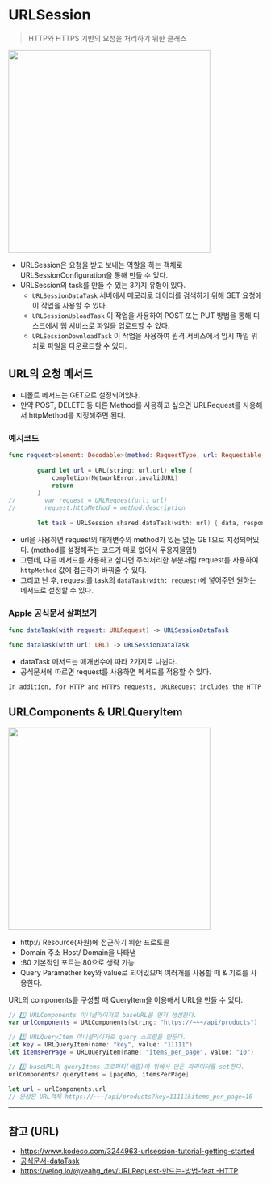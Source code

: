 # URLSession
> HTTP와 HTTPS 기반의 요청을 처리하기 위한 클래스 

<img src="https://i.imgur.com/ZEsgi0t.png" width="400">

- URLSession은 요청을 받고 보내는 역할을 하는 객체로 URLSessionConfiguration을 통해 만들 수 있다.
- URLSession의 task를 만들 수 있는 3가지 유형이 있다.
   - `URLSessionDataTask`
   서버에서 메모리로 데이터를 검색하기 위해 GET 요청에 이 작업을 사용할 수 있다.
   - `URLSessionUploadTask`
   이 작업을 사용하여 POST 또는 PUT 방법을 통해 디스크에서 웹 서비스로 파일을 업로드할 수 있다.
   - `URLSessionDownloadTask`
   이 작업을 사용하여 원격 서비스에서 임시 파일 위치로 파일을 다운로드할 수 있다.

## URL의 요청 메서드
- 디폴트 메서드는 GET으로 설정되어있다. 
- 만약 POST, DELETE 등 다른 Method를 사용하고 싶으면 URLRequest를 사용해서 httpMethod를 지정해주면 된다.

### 예시코드
```swift
func request<element: Decodable>(method: RequestType, url: Requestable, body: Data?, returnType: element.Type, completion: @escaping (Any) -> Void) {
        
        guard let url = URL(string: url.url) else {
            completion(NetworkError.invalidURL)
            return
        }
//        var request = URLRequest(url: url)
//        request.httpMethod = method.description
        
        let task = URLSession.shared.dataTask(with: url) { data, response, error in
```

- url을 사용하면 request의 매개변수의 method가 있든 없든 GET으로 지정되어있다. (method를 설정해주는 코드가 따로 없어서 무용지물임!)
- 그런데, 다른 메서드를 사용하고 싶다면 주석처리한 부분처럼 request를 사용하여 `httpMethod` 값에 접근하여 바꿔줄 수 있다.
- 그리고 난 후, request를 task의 `dataTask(with: request)`에 넣어주면 원하는 메서드로 설정할 수 있다.

### Apple 공식문서 살펴보기
```swift
func dataTask(with request: URLRequest) -> URLSessionDataTask

func dataTask(with url: URL) -> URLSessionDataTask
```
- dataTask 메서드는 매개변수에 따라 2가지로 나뉜다.
- 공식문서에 따르면 request를 사용하면 메서드를 적용할 수 있다.

```bash
In addition, for HTTP and HTTPS requests, URLRequest includes the HTTP method (GET, POST, and so on) and the HTTP headers.
```

## URLComponents & URLQueryItem

<img src="https://i.imgur.com/FiUFhbf.png" width="400">

<br/>

- http://
Resource(자원)에 접근하기 위한 프로토콜
- Domain 주소
Host/ Domain을 나타냄
- :80 
기본적인 포트는 80으로 생략 가능
- Query Paramether
key와 value로 되어있으며 여러개를 사용할 때 & 기호를 사용한다.

URL의 components를 구성할 때 QueryItem을 이용해서 URL을 만들 수 있다.
```swift
// 1️⃣ URLComponents 이니셜라이저로 baseURL을 먼저 생성한다. 
var urlComponents = URLComponents(string: "https://~~~/api/products")

// 2️⃣ URLQueryItem 이니셜라이저로 query 스트링을 만든다.
let key = URLQueryItem(name: "key", value: "11111")
let itemsPerPage = URLQueryItem(name: "items_per_page", value: "10")

// 3️⃣ baseURL의 queryItems 프로퍼티(배열)에 위에서 만든 파리미터를 set한다.
urlComponents?.queryItems = [pageNo, itemsPerPage]

let url = urlComponents.url 
// 완성된 URL객체 https://~~~/api/products?key=11111&items_per_page=10

```

----
## 참고 (URL)
- https://www.kodeco.com/3244963-urlsession-tutorial-getting-started
- [공식문서-dataTask](https://developer.apple.com/documentation/foundation/urlsession/1407613-datatask)
- https://velog.io/@yeahg_dev/URLRequest-만드는-방법-feat.-HTTP

